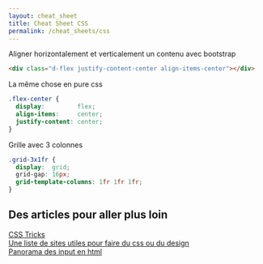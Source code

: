```yaml
---
layout: cheat_sheet
title: Cheat Sheet CSS
permalink: /cheat_sheets/css
---
```



Aligner horizontalement et verticalement un contenu avec bootstrap

```html
<div class="d-flex justify-content-center align-items-center"></div>
```

La même chose en pure css

```css
.flex-center {
  display:         flex;
  align-items:     center;
  justify-content: center;
}
```

Grille avec 3 colonnes

```css
.grid-3x1fr {
  display:  grid;
  grid-gap: 16px;
  grid-template-columns: 1fr 1fr 1fr;
}
```

<h2>Des articles pour aller plus loin</h2>

<a href="https://css-tricks.com/snippets/css/a-guide-to-flexbox/"
   class="underlined"
   target="_blank">
  CSS Tricks
</a>
<br>
<a href="https://medium.com/@Cesscode/list-of-useful-websites-every-web-developer-should-know-about-c8561b862e5f"
   class="underlined"
   target="_blank">
  Une liste de sites utiles pour faire du css ou du design
</a>
<br>
<a href="https://dev.to/smpnjn/everything-youll-ever-need-to-know-about-html-input-types-38lb"
   class="underlined"
   target="_blank">
  Panorama des input en html
</a>
